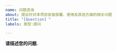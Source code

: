 ```yaml
---
name: 问题咨询
about: 提出针对本项目安装部署、使用及其他方面的相关问题
title: "[Question] "
labels: 类型:提问

---
```


**请描述您的问题.**
